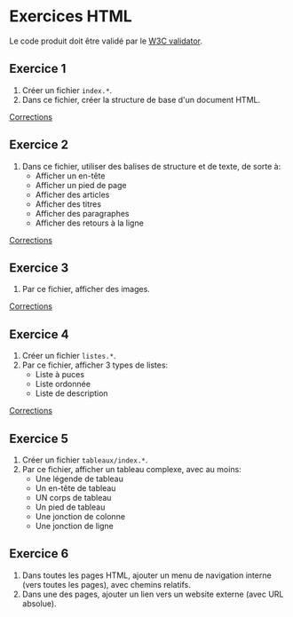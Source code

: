 
# Exercices HTML

Le code produit doit être validé par le [W3C validator](https://validator.w3.org/). 


## Exercice 1

 1. Créer un fichier `index.*`.
 2. Dans ce fichier, créer la structure de base d'un document HTML.

[Corrections](./v1)


## Exercice 2

 1. Dans ce fichier, utiliser des balises de structure et de texte, de sorte à:
    - Afficher un en-tête
    - Afficher un pied de page
    - Afficher des articles
    - Afficher des titres
    - Afficher des paragraphes
    - Afficher des retours à la ligne

[Corrections](./v2)


## Exercice 3

 1. Par ce fichier, afficher des images.

[Corrections](./v3)


## Exercice 4

 1. Créer un fichier `listes.*`.
 2. Par ce fichier, afficher 3 types de listes:
    - Liste à puces
    - Liste ordonnée
    - Liste de description

[Corrections](./v4)


## Exercice 5

 1. Créer un fichier `tableaux/index.*`.
 2. Par ce fichier, afficher un tableau complexe, avec au moins:
    - Une légende de tableau
    - Un en-tête de tableau
    - UN corps de tableau
    - Un pied de tableau
    - Une jonction de colonne
    - Une jonction de ligne

## Exercice 6

 1. Dans toutes les pages HTML, ajouter un menu de navigation interne (vers toutes les pages), avec chemins relatifs.
 2. Dans une des pages, ajouter un lien vers un website externe (avec URL absolue).
